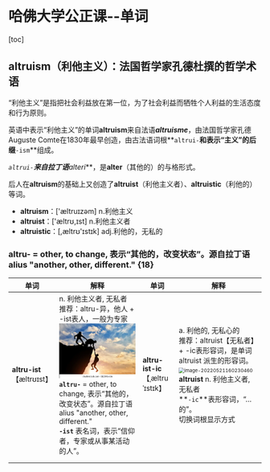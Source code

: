# 哈佛大学公正课--单词



[toc]



## altruism（利他主义）：法国哲学家孔德杜撰的哲学术语

“利他主义”是指把社会利益放在第一位，为了社会利益而牺牲个人利益的生活态度和行为原则。

英语中表示“利他主义”的单词**altruism**来自法语***altruisme***，由法国哲学家孔德Auguste Comte在1830年最早创造，由古法语词根**`altrui-`**和表示“主义”的后缀**`-ism`**组成。

**`altrui-`**来自拉丁语***alteri***，是**alter**（其他的）的与格形式。

后人在**altruism**的基础上又创造了**altruist**（利他主义者）、**altruistic**（利他的）等词。

- **altruism**：['æltruɪzəm] n.利他主义
- **altruist**：['æltrʊ,ɪst] n.利他主义者
- **altruistic**：[,æltrʊ'ɪstɪk] adj.利他的，无私的



### altru- = other, to change, 表示“其他的，改变状态”。源自拉丁语 alius "another, other, different." {18}

| 单词                            | 解释                                                         | 单词                                    | 解释                                                         |
| ------------------------------- | ------------------------------------------------------------ | --------------------------------------- | ------------------------------------------------------------ |
| **altru-ist**<br />【æltrʊɪst】 | n. 利他主义者, 无私者<br/>推荐：altru-异，他人 + -ist表人，一般为专家<br/><img src="./img/image-20220521155434659.png" alt="image-20220521155434659" style="zoom:80%;" /><br/>**`altru-`** = other, to change, 表示“其他的，改变状态”。源自拉丁语 alius "another, other, different."<br/>**`-ist`** 表名词，表示“信仰者，专家或从事某活动的人”。 | **altru-ist-ic** <br />【ˌæltruˈɪstɪk】 | a. 利他的, 无私心的<br/>推荐：altruist【无私者】 + -ic表形容词，是单词altruist 派生的形容词。<br/><img src="./img/image-20220521160230460.png" alt="image-20220521160230460" style="zoom:67%;" /><br/>**altruist** n. 利他主义者, 无私者<br/>**`-ic`**表形容词，“…的”。<br/>切换词根显示方式 |
|                                 |                                                              |                                         |                                                              |
|                                 |                                                              |                                         |                                                              |



